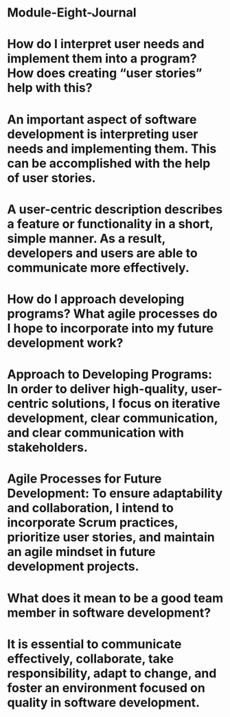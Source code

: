 # Module-Eight-Journal



# How do I interpret user needs and implement them into a program? How does creating “user stories” help with this?

# An important aspect of software development is interpreting user needs and implementing them. This can be accomplished with the help of user stories.
# A user-centric description describes a feature or functionality in a short, simple manner. As a result, developers and users are able to communicate more effectively.

# How do I approach developing programs? What agile processes do I hope to incorporate into my future development work?

#  Approach to Developing Programs:  In order to deliver high-quality, user-centric solutions, I focus on iterative development, clear communication, and clear communication with stakeholders.

#  Agile Processes for Future Development:  To ensure adaptability and collaboration, I intend to incorporate Scrum practices, prioritize user stories, and maintain an agile mindset in future development projects.



# What does it mean to be a good team member in software development?

# It is essential to communicate effectively, collaborate, take responsibility, adapt to change, and foster an environment focused on quality in software development.
